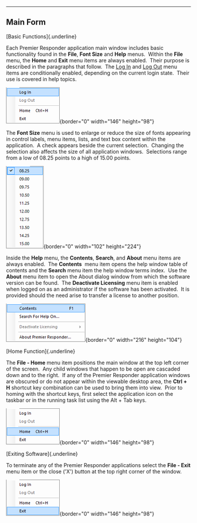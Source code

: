   ---------------
  **Main Form**
  ---------------

[Basic Functions]{.underline}

Each Premier Responder application main window includes basic
functionality found in the **File**, **Font Size** and **Help** menus. 
Within the **File** menu, the **Home** and **Exit** menu items are
always enabled.  Their purpose is described in the paragraphs that
follow.  The [Log In](Logging%20In.htm) and [Log Out](Logging%20Out.htm)
menu items are conditionally enabled, depending on the current login
state.  Their use is covered in help topics.

![](Main%20Form_files/image001.png){border="0" width="146" height="98"}

The **Font Size** menu is used to enlarge or reduce the size of fonts
appearing in control labels, menu items, lists, and text box content
within the application.  A check appears beside the current selection. 
Changing the selection also affects the size of all application
windows.  Selections range from a low of 08.25 points to a high of 15.00
points.

![](Main%20Form_files/image005.png){border="0" width="102" height="224"}

Inside the **Help** menu, the **Contents**, **Search**, and **About**
menu items are always enabled.  The **Contents**  menu item opens the
help window table of contents and the **Search** menu item the help
window terms index.  Use the **About** menu item to open the About
dialog window from which the software version can be found.  The
**Deactivate Licensing** menu item is enabled when logged on as an
administrator if the software has been activated.  It is provided should
the need arise to transfer a license to another position.

![](Main%20Form_files/image004.png){border="0" width="216" height="104"}

[Home Function]{.underline}

The **File - Home** menu item positions the main window at the top left
corner of the screen.  Any child windows that happen to be open are
cascaded down and to the right.  If any of the Premier Responder
application windows are obscured or do not appear within the viewable
desktop area, the **Ctrl + H** shortcut key combination can be used to
bring them into view.  Prior to homing with the shortcut keys, first
select the application icon on the taskbar or in the running task list
using the Alt + Tab keys.

![](Main%20Form_files/image002.png){border="0" width="146" height="98"}

[Exiting Software]{.underline}

To terminate any of the Premier Responder applications select the
**File - Exit** menu item or the close (\'X\') button at the top right
corner of the window.

![](Main%20Form_files/image003.png){border="0" width="146" height="98"}
